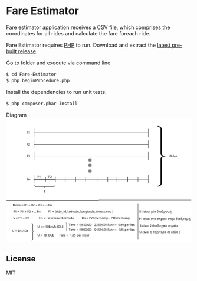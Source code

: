 # Fare Estimator

Fare estimator application receives a CSV file, which comprises the coordinates for all rides and calculate the fare foreach ride.

Fare Estimator requires [PHP](http://php.net/) to run.
Download and extract the [latest pre-built release](http://php.net/releases/).

Go to folder and execute via command line
```sh
$ cd Fare-Estimator
$ php beginProcedure.php
```
Install the dependencies to run unit tests.
```sh
$ php composer.phar install
```

Diagram
![Alt text](https://github.com/chrokyri/Fare-Estimator/blob/master/img.jpg "Fare Estimator")

License
----
MIT

